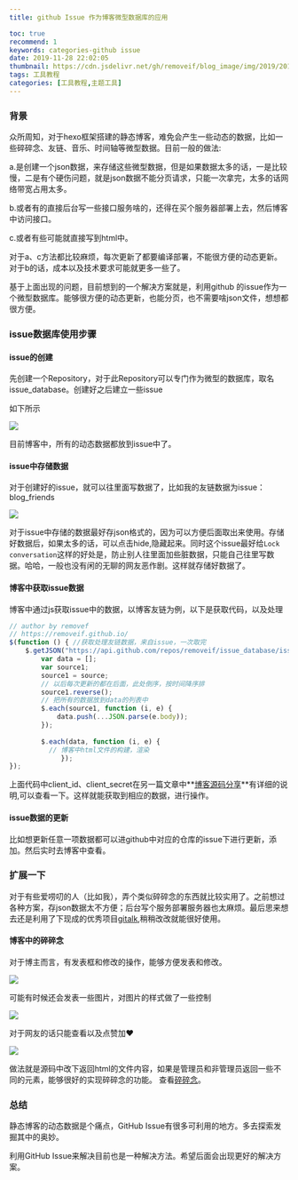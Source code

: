 ```yaml
---
title: github Issue 作为博客微型数据库的应用

toc: true
recommend: 1
keywords: categories-github issue
date: 2019-11-28 22:02:05
thumbnail: https://cdn.jsdelivr.net/gh/removeif/blog_image/img/2019/20191128220618.png
tags: 工具教程
categories: [工具教程,主题工具]
---
```


### 背景

众所周知，对于hexo框架搭建的静态博客，难免会产生一些动态的数据，比如一些碎碎念、友链、音乐、时间轴等微型数据。目前一般的做法:

a.是创建一个json数据，来存储这些微型数据，但是如果数据太多的话，一是比较慢，二是有个硬伤问题，就是json数据不能分页请求，只能一次拿完，太多的话网络带宽占用太多。
<!-- more -->

b.或者有的直接后台写一些接口服务啥的，还得在买个服务器部署上去，然后博客中访问接口。

c.或者有些可能就直接写到html中。

对于a、c方法都比较麻烦，每次更新了都要编译部署，不能很方便的动态更新。对于b的话，成本以及技术要求可能就更多一些了。

基于上面出现的问题，目前想到的一个解决方案就是，利用github 的issue作为一个微型数据库。能够很方便的动态更新，也能分页，也不需要啥json文件，想想都很方便。

### issue数据库使用步骤

#### issue的创建

先创建一个Repository，对于此Repository可以专门作为微型的数据库，取名issue_database。创建好之后建立一些issue

如下所示

![](https://cdn.jsdelivr.net/gh/removeif/blog_image/img/2019/20191128213154.png)

目前博客中，所有的动态数据都放到issue中了。

#### issue中存储数据

对于创建好的issue，就可以往里面写数据了，比如我的友链数据为issue：blog_friends

![](https://cdn.jsdelivr.net/gh/removeif/blog_image/img/2019/20191128213427.png)

对于issue中存储的数据最好存json格式的，因为可以方便后面取出来使用。存储好数据后，如果太多的话，可以点击hide,隐藏起来。同时这个issue最好给`Lock conversation`这样的好处是，防止别人往里面加些脏数据，只能自己往里写数据。哈哈，一般也没有闲的无聊的网友恶作剧。这样就存储好数据了。

#### 博客中获取issue数据

博客中通过js获取issue中的数据，以博客友链为例，以下是获取代码，以及处理

```js
// author by removef
// https://removeif.github.io/
$(function () { //获取处理友链数据，来自issue，一次取完
    $.getJSON("https://api.github.com/repos/removeif/issue_database/issues/2/comments?per_page=100&client_id=46a9f3481b46ea0129d8&client_secret=79c7c9cb847e141757d7864453bcbf89f0655b24", function (source) {
        var data = [];
        var source1;
        source1 = source;
      	// 以后每次更新的都在后面，此处倒序，按时间降序排
        source1.reverse();
      	// 把所有的数据放到data的列表中
        $.each(source1, function (i, e) {
            data.push(...JSON.parse(e.body));
        });
      
        $.each(data, function (i, e) {
          // 博客中html文件的构建，渲染
   			 });
});


```

上面代码中client_id、client_secret在另一篇文章中**[博客源码分享](https://removeif.github.io/2019/09/19/%E5%8D%9A%E5%AE%A2%E6%BA%90%E7%A0%81%E5%88%86%E4%BA%AB.html)**有详细的说明,可以查看一下。这样就能获取到相应的数据，进行操作。

#### issue数据的更新

比如想更新任意一项数据都可以进github中对应的仓库的issue下进行更新，添加。然后实时去博客中查看。

### 扩展一下

对于有些爱唠叨的人（比如我），弄个类似碎碎念的东西就比较实用了。之前想过各种方案，存json数据太不方便；后台写个服务部署服务器也太麻烦。最后思来想去还是利用了下现成的优秀项目[gitalk](https://github.com/gitalk/gitalk),稍稍改改就能很好使用。

#### 博客中的碎碎念

对于博主而言，有发表框和修改的操作，能够方便发表和修改。

![](https://cdn.jsdelivr.net/gh/removeif/blog_image/img/2019/20191128215148.png)

可能有时候还会发表一些图片，对图片的样式做了一些控制

![](https://cdn.jsdelivr.net/gh/removeif/blog_image/img/2019/20191128215345.png)

对于网友的话只能查看以及点赞加❤️

![](https://cdn.jsdelivr.net/gh/removeif/blog_image/img/2019/20191128215555.png)

做法就是源码中改下返回html的文件内容，如果是管理员和非管理员返回一些不同的元素，能够很好的实现碎碎念的功能。
查看[碎碎念](https://removeif.github.io/self-talking/)。

### 总结

静态博客的动态数据是个痛点，GitHub Issue有很多可利用的地方。多去探索发掘其中的奥妙。

利用GitHub Issue来解决目前也是一种解决方法。希望后面会出现更好的解决方案。














